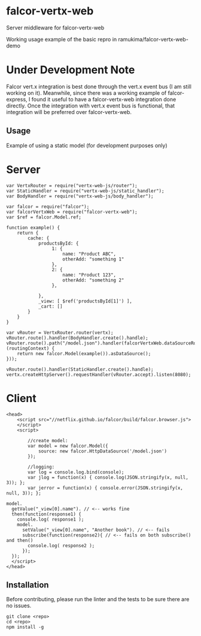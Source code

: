 # falcor-vertx-web
Server middleware for falcor-vertx-web

Working usage example of the basic repro in ramukima/falcor-vertx-web-demo

Under Development Note
======================
Falcor vert.x integration is best done through the vert.x event bus (I am still working on it). Meanwhile, since there was a working example of falcor-express, I found it useful to have a falcor-vertx-web integration done directly. Once the integration with vert.x event bus is functional, that integration will be preferred over falcor-vertx-web.

## Usage

Example of using a static model (for development purposes only)

Server
======
```
var VertxRouter = require("vertx-web-js/router");
var StaticHandler = require("vertx-web-js/static_handler");
var BodyHandler = require("vertx-web-js/body_handler");

var falcor = require("falcor");
var falcorVertxWeb = require("falcor-vertx-web");
var $ref = falcor.Model.ref;

function example() {
    return {
        cache: {
            productsById: {
                 1: {
                     name: "Product ABC",
                     otherAdd: "something 1"
                 },
                 2: {
                     name: "Product 123",
                     otherAdd: "something 2"
                 },

            },
            _view: [ $ref('productsById[1]') ],
            _cart: []
        }
    }
}

var vRouter = VertxRouter.router(vertx);
vRouter.route().handler(BodyHandler.create().handle);
vRouter.route().path("/model.json").handler(falcorVertxWeb.dataSourceRoute(function (routingContext) {
	return new falcor.Model(example()).asDataSource();
}));

vRouter.route().handler(StaticHandler.create().handle);
vertx.createHttpServer().requestHandler(vRouter.accept).listen(8080);
```

Client
======
```
<head>
    <script src="//netflix.github.io/falcor/build/falcor.browser.js">
    </script>
    <script>

        //create model:
        var model = new falcor.Model({
            source: new falcor.HttpDataSource('/model.json')
        });

        //logging:
        var log = console.log.bind(console);
        var jlog = function(x) { console.log(JSON.stringify(x, null, 3)); };
        var jerror = function(x) { console.error(JSON.stringify(x, null, 3)); };        

model.
  getValue("_view[0].name"). // <-- works fine
  then(function(response1) { 
    console.log( response1 );
    model.
      setValue("_view[0].name", "Another book"). // <-- fails
      subscribe(function(response2){ // <-- fails on both subscribe() and then()
        console.log( response2 );
      });
  });
  </script>
</head>
```

## Installation
Before contributing, please run the linter and the tests to be sure there are no issues.
```
git clone <repo>
cd <repo>
npm install -g
```
